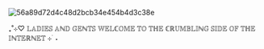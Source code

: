 
![56a89d72d4c48d2bcb34e454b4d3c38e](https://github.com/user-attachments/assets/4f27d7ee-f7b1-421c-9ff8-ceacc6db8e5a)

₊˚⊹♡ 𝕃𝔸𝔻𝕀𝔼𝕊 𝔸ℕ𝔻 𝔾𝔼ℕ𝕋𝕊 𝕎𝔼𝕃ℂ𝕆𝕄𝔼 𝕋𝕆 𝕋ℍ𝔼 ℂℝ𝕌𝕄𝔹𝕃𝕀ℕ𝔾 𝕊𝕀𝔻𝔼 𝕆𝔽 𝕋ℍ𝔼 𝕀ℕ𝕋𝔼ℝℕ𝔼𝕋 ⊹ ࣪ ˖
